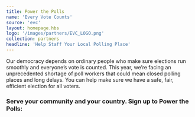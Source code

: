 ```yaml
---
title: Power the Polls
name: 'Every Vote Counts'
source: 'evc'
layout: homepage.hbs
logo: '/images/partners/EVC_LOGO.png'
collection: partners
headline: 'Help Staff Your Local Polling Place'
---
```


Our democracy depends on ordinary people who make sure elections run smoothly and everyone’s vote is counted. This year, we’re facing an unprecedented shortage of poll workers that could mean closed polling places and long delays. You can help make sure we have a safe, fair, efficient election for all voters.

### Serve your community and your country. Sign up to Power the Polls:
